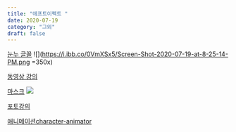 ```yaml
---
title: "에프트이펙트 "
date: 2020-07-19
category: "그외"
draft: false
---
```

[눈누 글꼴](https://noonnu.cc/)
![](https://i.ibb.co/0VmXSx5/Screen-Shot-2020-07-19-at-8-25-14-PM.png =350x)


[동영상 강의 ](https://www.youtube.com/watch?v=ZJqNLtyTKJQ&list=PL25y0vNai5l8pJCo6ZVsSp3AqLwx33EnQ&index=27)


[마스크](https://www.youtube.com/watch?v=lvQgKa0CNkE&list=PL25y0vNai5l8pJCo6ZVsSp3AqLwx33EnQ&index=28)
![](https://i.ibb.co/CBTQ1Rm/Screen-Shot-2020-07-19-at-9-30-57-PM.png)


[포토강의](https://www.youtube.com/watch?v=5-RmbfQ6zFY&list=PLLtzrE3hP5SS6pPcZ43797J5tcvdBRMde&index=7)


[애니메이션character-animator](https://helpx.adobe.com/kr/adobe-character-animator/using/overview.html)
<!--stackedit_data:
eyJoaXN0b3J5IjpbLTE3ODA3NjE2ODgsMTc2MzEwMjYyMCwxMz
QyODcxODM0LC00OTY0Mzc3MzUsMTg0MTg0Mzk5NV19
-->